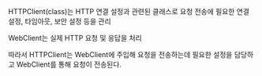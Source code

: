   

HTTPClient(class)는 HTTP 연결 설정과 관련된 클래스로 요청 전송에 필요한 연결 설정, 타임아웃, 보안 설정 등을 관리

  

WebClient는 실제 HTTP 요청 및 응답을 처리

  

따라서 HTTPClient는 WebClient에 주입해 요청을 전송하는데 필요한 설정을 담당하고 WebClient를 통해 요청이 전송된다.